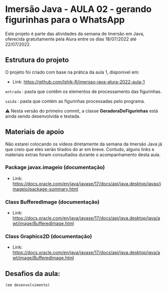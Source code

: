 # Imersão Java - AULA 02 - gerando figurinhas para o WhatsApp
Este projeto é parte das atividades da semana de Imersão em Java, oferecida gratuitamente pela Alura entre os dias 18/07/2022 até 22/07/2022.

## Estrutura do projeto
O projeto foi criado com base na prática da aula 1, disponível em:

* Link: https://github.com/Ishik-R/imersao-java-alura-2022-aula-1

`entrada` : pasta que contêm os elementos de processamento das figurinhas.

`saida` : pasta que contém as figurinhas processadas pelo programa.

⚠️ Nesta versão do primeiro commit, a classe **GeradoraDeFigurinhas** está ainda sendo desenvolvida e testada.

## Materiais de apoio
Não estarei colocando os vídeos diretamente da semana da Imersão Java já que creio que eles serão tirados do ar em breve. Contudo, alguns links e materiais extras foram consultados durante o acompanhamento desta aula.

### Package javax.imageio (documentação)
* Link: https://docs.oracle.com/en/java/javase/17/docs/api/java.desktop/javax/imageio/package-summary.html

### Class BufferedImage (documentação)
* Link: https://docs.oracle.com/en/java/javase/17/docs/api/java.desktop/java/awt/image/BufferedImage.html

### Class Graphics2D (documentação)
* Link: https://docs.oracle.com/en/java/javase/17/docs/api/java.desktop/java/awt/image/BufferedImage.html

## Desafios da aula:
`(em desenvolvimento)`